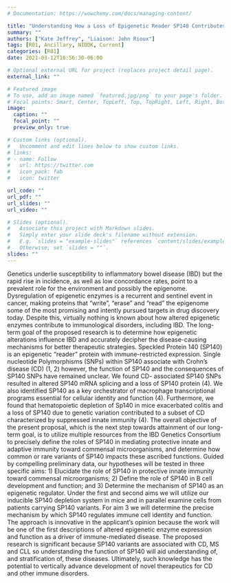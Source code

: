 ```yaml
---
# Documentation: https://wowchemy.com/docs/managing-content/

title: "Understanding How a Loss of Epigenetic Reader SP140 Contributes to IBD"
summary: ""
authors: ["Kate Jeffrey", "Liaison: John Rioux"]
tags: [R01, Ancillary, NIDDK, Current]
categories: [R01]
date: 2021-03-12T16:56:30-06:00

# Optional external URL for project (replaces project detail page).
external_link: ""

# Featured image
# To use, add an image named `featured.jpg/png` to your page's folder.
# Focal points: Smart, Center, TopLeft, Top, TopRight, Left, Right, BottomLeft, Bottom, BottomRight.
image:
  caption: ""
  focal_point: ""
  preview_only: true

# Custom links (optional).
#   Uncomment and edit lines below to show custom links.
# links:
# - name: Follow
#   url: https://twitter.com
#   icon_pack: fab
#   icon: twitter

url_code: ""
url_pdf: ""
url_slides: ""
url_video: ""

# Slides (optional).
#   Associate this project with Markdown slides.
#   Simply enter your slide deck's filename without extension.
#   E.g. `slides = "example-slides"` references `content/slides/example-slides.md`.
#   Otherwise, set `slides = ""`.
slides: ""
---
```


Genetics underlie susceptibility to inflammatory bowel disease (IBD) but the rapid rise in incidence, as well as low concordance rates, point to a prevalent role for the environment and possibly the epigenome. Dysregulation of epigenetic enzymes is a recurrent and sentinel event in cancer, making proteins that “write”, “erase” and “read” the epigenome some of the most promising and intently pursued targets in drug discovery today. Despite this, virtually nothing is known about how altered epigenetic enzymes contribute to immunological disorders, including IBD. The long-term goal of the proposed research is to determine how epigenetic alterations influence IBD and accurately decipher the disease-causing mechanisms for better therapeutic strategies. Speckled Protein 140 (SP140) is an epigenetic “reader” protein with immune-restricted expression. Single nucleotide Polymorphisms (SNPs) within SP140 associate with Crohn’s disease (CD) (1, 2) however, the function of SP140 and the consequences of SP140 SNPs have remained unclear. We found CD- associated SP140 SNPs resulted in altered SP140 mRNA splicing and a loss of SP140 protein (4). We also identified SP140 as a key orchestrator of macrophage transcriptional programs essential for cellular identity and function (4). Furthermore, we found that hematopoietic depletion of Sp140 in mice exacerbated colitis and a loss of SP140 due to genetic variation contributed to a subset of CD characterized by suppressed innate immunity (4). The overall objective of the present proposal, which is the next step towards attainment of our long-term goal, is to utilize multiple resources from the IBD Genetics Consortium to precisely define the roles of SP140 in mediating protective innate and adaptive immunity toward commensal microorganisms, and determine how common or rare variants of SP140 impacts these ascribed functions. Guided by compelling preliminary data, our hypotheses will be tested in three specific aims: 1) Elucidate the role of SP140 in protective innate immunity toward commensal microorganisms; 2) Define the role of SP140 in B cell development and function; and 3) Determine the mechanism of SP140 as an epigenetic regulator. Under the first and second aims we will utilize our inducible SP140 depletion system in mice and in parallel examine cells from patients carrying SP140 variants. For aim 3 we will determine the precise mechanism by which SP140 regulates immune cell identity and function. The approach is innovative in the applicant’s opinion because the work will be one of the first descriptions of altered epigenetic enzyme expression and function as a driver of immune-mediated disease. The proposed research is significant because SP140 variants are associated with CD, MS and CLL so understanding the function of SP140 will aid understanding of, and stratification of, these diseases. Ultimately, such knowledge has the potential to vertically advance development of novel therapeutics for CD and other immune disorders.
